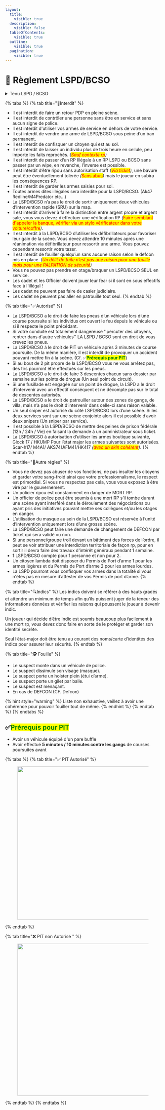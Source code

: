 ```yaml
---
layout:
  title:
    visible: true
  description:
    visible: false
  tableOfContents:
    visible: true
  outline:
    visible: true
  pagination:
    visible: true
---
```


# 👮 Règlement LSPD/BCSO

<details>

<summary>Tenu LSPD / BCSO</summary>

Les tenues et les véhicules LSPD/BCSO sont obligatoires lorsque vous êtes en service, si vous êtes en civil vous devez porter un signe distinctif qui montre que vous appartenez à la police (Insigne, blason etc.…).

</details>

{% tabs %}
{% tab title="🛑Interdit" %}


* Il est interdit de faire un retour PDP en pleine scène.
* Il est interdit de contrôler une personne sans être en service et sans aucun signe de police.
* Il est interdit d'utiliser vos armes de service en dehors de votre service.
* Il est interdit de vendre une arme de LSPD/BCSO sous peine d’un ban permanent.
* Il est interdit de confisquer un citoyen qui est au sol.
* Il est interdit de laisser un individu plus de trois heure en cellule, peu importe les faits reprochés. _(<mark style="color:red;">Sauf contexte rp</mark>)_
* Il est interdit de passer d’un RP Illégale à un RP LSPD ou BCSO sans passer par un wipe, en revanche, l’inverse est possible.
* Il est interdit d’être ripou sans autorisation staff _(<mark style="color:red;">Via ticket</mark>)_, une bavure peut être éventuellement tolérée _(_<mark style="color:red;">Sans abus</mark>_)_ mais le joueur en subira les conséquences RP.
* Il est interdit de garder les armes saisies pour soi.
* Toutes armes dites illégales sera interdite pour la LSPD/BCSO. (Ak47 Redline/M4Predator etc…)
* La LSPD/BCSO n’a pas le droit de sortir uniquement deux véhicules d’intervention rapide (SRU) sur la map.
* Il est interdit d’arriver à faire la distinction entre argent propre et argent sale, vous vous devez d’effectuer une vérification RP _(_<mark style="color:red;">Faire semblant d'appeler la banque, vérifier via un stylo vérificateur dans votre voiture/coffre</mark>_)_.
* Il est interdit à la LSPD/BCSO d’utiliser les défibrillateurs pour favoriser leur gain de la scène. Vous devez attendre 10 minutes après une réanimation via défibrillateur pour ressortir une arme. Vous pouvez cependant ressortir votre tazer.
* Il est interdit de fouiller quelqu’un sans aucune raison selon le defcon mis en place. _(<mark style="color:red;">Un délit de fuite n’est pas une raison pour une fouille mais pour une PALPATION de sécurité</mark>)_
* Vous ne pouvez pas prendre en otage/braquer un LSPD/BCSO SEUL en service.
* Les cadet et les Officier doivent jouer leur fear si il sont en sous effectifs face à l'illégal !
* Les cadet ne peuvent pas faire de casier judiciaire.
* Les cadet ne peuvent pas aller en patrouille tout seul.
{% endtab %}

{% tab title="✅Autorisé" %}


* La LSPD/BCSO a le droit de faire les pneus d’un véhicule lors d’une course poursuite si les individus ont ouvert le feu depuis le véhicule ou si il respecte le point précédant.
* Si votre conduite est totalement dangereuse ''percuter des citoyens, rentrer dans d'autre véhicules'' LA LSPD / BCSO sont en droit de vous crevez les pneus.
* La LSPD/BCSO à le droit de PIT un véhicule après 3 minutes de course poursuite. De la même manière, il est interdit de provoquer un accident pouvant mettre fin à la scène. (Cf. ✅<mark style="color:green;">**Prérequis pour PIT**</mark>)
* Si au bout de 2 pit propre de la LSPD/BCSO vous ne vous arrêtez pas, des tirs pourront être effectués sur les pneus.
* La LSPD/BCSO a le droit de faire 3 descentes chacun sans dossier par semaine sur les points de drogue (Un seul point du circuit).
* Si une fusillade est engagée sur un point de drogue, la LSPD a le droit d’intervenir avec un effectif conséquent et ne décompte pas sur le total de descentes autorisés.
* La LSPD/BCSO a le droit de patrouiller autour des zones de gangs, de villa, mais n’a pas le droit d’intervenir dans celle-ci sans raison valable.
* Un seul sniper est autorisé du côté LSPD/BCSO lors d’une scène. Si les deux services sont sur une scène conjointe alors il est possible d’avoir deux snipers (Un sniper par service).
* Il est possible à la LSPD/BCSO de mettre des peines de prison fédérale (12h / 24h / Vie) en faisant la demande à un administrateur sous ticket.
* La LSPD/BCSO à autorisation d’utiliser les armes boutique suivante, Glock 17 / HKUMP Pour l’état major les armes suivantes sont autorisées. Scar-h17/ M4A1/ AKS74U/FM41/HK417 _(<mark style="color:red;">avec un skin cohérent</mark>)_.
{% endtab %}

{% tab title="📜Autre règles" %}
* Vous ne devez pas abuser de vos fonctions, ne pas insulter les citoyens et garder votre sang-froid ainsi que votre professionnalisme, le respect est primordial. Si vous ne respectez pas cela, vous vous exposez à être viré par le gouvernement.
* Un policier ripou est constamment en danger de MORT RP.
* Un officier de police peut être soumis à une mort RP s’il tombe durant une scène ayant interféré dans le déroulement des négociations ou ayant pris des initiatives pouvant mettre ses collègues et/ou les otages en danger.
* L’utilisation du masque au sein de la LSPD/BCSO est réservée à l’unité d’intervention uniquement lors d’une grosse scène.
* La LSPD/BCSO peut faire une demande de changement de DEFCON par ticket qui sera validé ou non.
* Si une personne/groupe troll devant un bâtiment des forces de l’ordre, il peut se voir attribuer une interdiction territoriale de façon rp, pour en sortir il devra faire des travaux d'intérêt généraux pendant 1 semaine.
* 1 LSPD/BCSO compte pour 1 personne et non pour 2.
* Un citoyen lambda doit disposer du Permis de Port d’arme 1 pour les armes légères et du Permis de Port d’arme 2 pour les armes lourdes.
* La LSPD pourront vous confisquer vos armes dans la totalité si vous n'êtes pas en mesure d’attester de vos Permis de port d’arme.
{% endtab %}

{% tab title="🔍Indics" %}
Les indics doivent se référer à des hauts gradés et attendre un minimum de temps afin qu’ils puissent juger de la teneur des informations données et vérifier les raisons qui poussent le joueur à devenir indic.

Un joueur qui décide d’être indic est soumis beaucoup plus facilement à une mort rp, vous devez donc faire en sorte de le protéger et garder son identité secrète.

Seul l’état-major doit être tenu au courant des noms/carte d’identités des indics pour assurer leur sécurité.
{% endtab %}

{% tab title="🕵️ Fouille" %}
* Le suspect monte dans un véhicule de police.
* Le suspect dissimule son visage (masque).
* Le suspect porte un holster plein (étui d’arme).
* Le suspect porte un gilet par balle.
* Le suspect est menaçant.
* En cas de DEFCON (CF. Defcon)

{% hint style="warning" %}
Liste non exhaustive, veillez à avoir une cohérence pour pouvoir fouiller tout de même.
{% endhint %}
{% endtab %}
{% endtabs %}

## ✅<mark style="color:green;">**Prérequis pour PIT**</mark>

* Avoir un véhicule équipé d'un pare buffle
* Avoir effectué **5 minutes / 10 minutes contre les gangs** de courses poursuites avant

{% tabs %}
{% tab title="✅ PIT Autorisé" %}
<figure><img src="../../.gitbook/assets/image.gif" alt="" width="497"><figcaption></figcaption></figure>
{% endtab %}

{% tab title="❌ PIT non Autorisé " %}
<figure><img src="../../.gitbook/assets/image (1).gif" alt="" width="493"><figcaption></figcaption></figure>
{% endtab %}
{% endtabs %}
